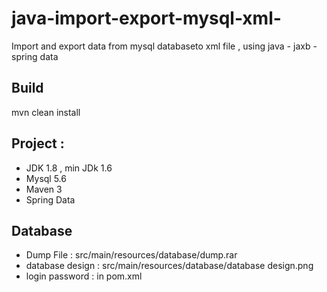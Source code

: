 # java-import-export-mysql-xml-
Import and export data from mysql databaseto xml file , using java - jaxb - spring data 

## Build
mvn clean install

## Project : 
- JDK 1.8 , min JDk 1.6
- Mysql 5.6
- Maven 3 
- Spring Data
 
## Database 
- Dump File       :  src/main/resources/database/dump.rar
- database design :  src/main/resources/database/database design.png
- login password  :  in pom.xml
